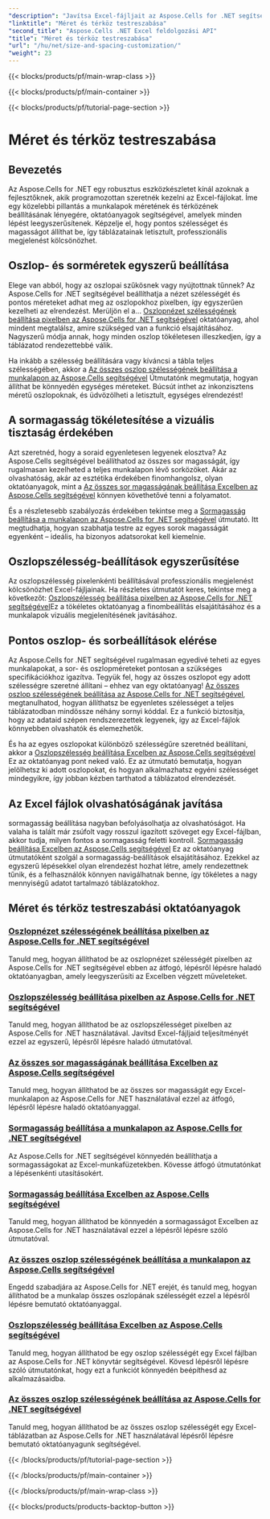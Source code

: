 ```yaml
---
"description": "Javítsa Excel-fájljait az Aspose.Cells for .NET segítségével. Fedezzen fel könnyen követhető oktatóanyagokat a méret és a térköz testreszabásához, az oszlopszélességek és a sormagasságok egyszerű beállításához."
"linktitle": "Méret és térköz testreszabása"
"second_title": "Aspose.Cells .NET Excel feldolgozási API"
"title": "Méret és térköz testreszabása"
"url": "/hu/net/size-and-spacing-customization/"
"weight": 23
---
```


{{< blocks/products/pf/main-wrap-class >}}

{{< blocks/products/pf/main-container >}}

{{< blocks/products/pf/tutorial-page-section >}}

# Méret és térköz testreszabása

## Bevezetés

Az Aspose.Cells for .NET egy robusztus eszközkészletet kínál azoknak a fejlesztőknek, akik programozottan szeretnék kezelni az Excel-fájlokat. Íme egy közelebbi pillantás a munkalapok méretének és térközének beállításának lényegére, oktatóanyagok segítségével, amelyek minden lépést leegyszerűsítenek. Képzelje el, hogy pontos szélességet és magasságot állíthat be, így táblázatainak letisztult, professzionális megjelenést kölcsönözhet.

## Oszlop- és sorméretek egyszerű beállítása

Elege van abból, hogy az oszlopai szűkösnek vagy nyújtottnak tűnnek? Az Aspose.Cells for .NET segítségével beállíthatja a nézet szélességét és pontos méreteket adhat meg az oszlopokhoz pixelben, így egyszerűen kezelheti az elrendezést. Merüljön el a... [Oszlopnézet szélességének beállítása pixelben az Aspose.Cells for .NET segítségével](./setting-column-view-width/) oktatóanyag, ahol mindent megtalálsz, amire szükséged van a funkció elsajátításához. Nagyszerű módja annak, hogy minden oszlop tökéletesen illeszkedjen, így a táblázatod rendezettebbé válik.

Ha inkább a szélesség beállítására vagy kíváncsi a tábla teljes szélességében, akkor a [Az összes oszlop szélességének beállítása a munkalapon az Aspose.Cells segítségével](./setting-width-of-all-columns-in-worksheet/) Útmutatónk megmutatja, hogyan állíthat be könnyedén egységes méreteket. Búcsút inthet az inkonzisztens méretű oszlopoknak, és üdvözölheti a letisztult, egységes elrendezést!

## A sormagasság tökéletesítése a vizuális tisztaság érdekében

Azt szeretnéd, hogy a soraid egyenletesen legyenek elosztva? Az Aspose.Cells segítségével beállíthatod az összes sor magasságát, így rugalmasan kezelheted a teljes munkalapon lévő sorközöket. Akár az olvashatóság, akár az esztétika érdekében finomhangolsz, olyan oktatóanyagok, mint a [Az összes sor magasságának beállítása Excelben az Aspose.Cells segítségével](./setting-height-of-all-rows/) könnyen követhetővé tenni a folyamatot.

És a részletesebb szabályozás érdekében tekintse meg a [Sormagasság beállítása a munkalapon az Aspose.Cells for .NET segítségével](./setting-height-of-all-rows-in-worksheet/) útmutató. Itt megtudhatja, hogyan szabhatja testre az egyes sorok magasságát egyenként – ideális, ha bizonyos adatsorokat kell kiemelnie.

## Oszlopszélesség-beállítások egyszerűsítése

Az oszlopszélesség pixelenkénti beállításával professzionális megjelenést kölcsönözhet Excel-fájljainak. Ha részletes útmutatót keres, tekintse meg a következőt: [Oszlopszélesség beállítása pixelben az Aspose.Cells for .NET segítségével](./setting-column-width/)Ez a tökéletes oktatóanyag a finombeállítás elsajátításához és a munkalapok vizuális megjelenítésének javításához.

## Pontos oszlop- és sorbeállítások elérése

Az Aspose.Cells for .NET segítségével rugalmasan egyedivé teheti az egyes munkalapokat, a sor- és oszlopméreteket pontosan a szükséges specifikációkhoz igazítva. Tegyük fel, hogy az összes oszlopot egy adott szélességre szeretné állítani – ehhez van egy oktatóanyag! [Az összes oszlop szélességének beállítása az Aspose.Cells for .NET segítségével](./setting-width-of-all-columns/), megtanulhatod, hogyan állíthatsz be egyenletes szélességet a teljes táblázatodban mindössze néhány sornyi kóddal. Ez a funkció biztosítja, hogy az adataid szépen rendszerezettek legyenek, így az Excel-fájlok könnyebben olvashatók és elemezhetők.

És ha az egyes oszlopokat különböző szélességűre szeretnéd beállítani, akkor a [Oszlopszélesség beállítása Excelben az Aspose.Cells segítségével](./setting-width-of-column/) Ez az oktatóanyag pont neked való. Ez az útmutató bemutatja, hogyan jelölhetsz ki adott oszlopokat, és hogyan alkalmazhatsz egyéni szélességet mindegyikre, így jobban kézben tarthatod a táblázatod elrendezését. 

## Az Excel fájlok olvashatóságának javítása

sormagasság beállítása nagyban befolyásolhatja az olvashatóságot. Ha valaha is talált már zsúfolt vagy rosszul igazított szöveget egy Excel-fájlban, akkor tudja, milyen fontos a sormagasság feletti kontroll. [Sormagasság beállítása Excelben az Aspose.Cells segítségével](./setting-height-of-row/) Ez az oktatóanyag útmutatóként szolgál a sormagasság-beállítások elsajátításához. Ezekkel az egyszerű lépésekkel olyan elrendezést hozhat létre, amely rendezettnek tűnik, és a felhasználók könnyen navigálhatnak benne, így tökéletes a nagy mennyiségű adatot tartalmazó táblázatokhoz.

## Méret és térköz testreszabási oktatóanyagok
### [Oszlopnézet szélességének beállítása pixelben az Aspose.Cells for .NET segítségével](./setting-column-view-width/)
Tanuld meg, hogyan állíthatod be az oszlopnézet szélességét pixelben az Aspose.Cells for .NET segítségével ebben az átfogó, lépésről lépésre haladó oktatóanyagban, amely leegyszerűsíti az Excelben végzett műveleteket.
### [Oszlopszélesség beállítása pixelben az Aspose.Cells for .NET segítségével](./setting-column-width/)
Tanuld meg, hogyan állíthatod be az oszlopszélességet pixelben az Aspose.Cells for .NET használatával. Javítsd Excel-fájljaid teljesítményét ezzel az egyszerű, lépésről lépésre haladó útmutatóval.
### [Az összes sor magasságának beállítása Excelben az Aspose.Cells segítségével](./setting-height-of-all-rows/)
Tanuld meg, hogyan állíthatod be az összes sor magasságát egy Excel-munkalapon az Aspose.Cells for .NET használatával ezzel az átfogó, lépésről lépésre haladó oktatóanyaggal.
### [Sormagasság beállítása a munkalapon az Aspose.Cells for .NET segítségével](./setting-height-of-all-rows-in-worksheet/)
Az Aspose.Cells for .NET segítségével könnyedén beállíthatja a sormagasságokat az Excel-munkafüzetekben. Kövesse átfogó útmutatónkat a lépésenkénti utasításokért.
### [Sormagasság beállítása Excelben az Aspose.Cells segítségével](./setting-height-of-row/)
Tanuld meg, hogyan állíthatod be könnyedén a sormagasságot Excelben az Aspose.Cells for .NET használatával ezzel a lépésről lépésre szóló útmutatóval.
### [Az összes oszlop szélességének beállítása a munkalapon az Aspose.Cells segítségével](./setting-width-of-all-columns-in-worksheet/)
Engedd szabadjára az Aspose.Cells for .NET erejét, és tanuld meg, hogyan állíthatod be a munkalap összes oszlopának szélességét ezzel a lépésről lépésre bemutató oktatóanyaggal.
### [Oszlopszélesség beállítása Excelben az Aspose.Cells segítségével](./setting-width-of-column/)
Tanuld meg, hogyan állíthatod be egy oszlop szélességét egy Excel fájlban az Aspose.Cells for .NET könyvtár segítségével. Kövesd lépésről lépésre szóló útmutatónkat, hogy ezt a funkciót könnyedén beépíthesd az alkalmazásaidba.
### [Az összes oszlop szélességének beállítása az Aspose.Cells for .NET segítségével](./setting-width-of-all-columns/)
Tanuld meg, hogyan állíthatod be az összes oszlop szélességét egy Excel-táblázatban az Aspose.Cells for .NET használatával lépésről lépésre bemutató oktatóanyagunk segítségével.

{{< /blocks/products/pf/tutorial-page-section >}}

{{< /blocks/products/pf/main-container >}}

{{< /blocks/products/pf/main-wrap-class >}}

{{< blocks/products/products-backtop-button >}}
